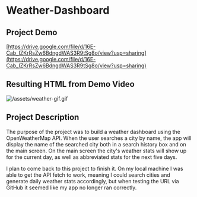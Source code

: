 # Weather-Dashboard

## Project Demo
[https://drive.google.com/file/d/16E-Cab_IZKrRsZw6BdngdWAS3R9tSg8o/view?usp=sharing](https://drive.google.com/file/d/16E-Cab_IZKrRsZw6BdngdWAS3R9tSg8o/view?usp=sharing)

## Resulting HTML from Demo Video
![/assets/weather-gif.gif](/assets/weather-gif.gif)

## Project Description

The purpose of the project was to build a weather dashboard using the OpenWeatherMap API. When the user searches a city by name, the app will display the name of the searched city both in a search history box and on the main screen. On the main screen the city's weather stats will show up for the current day, as well as abbreviated stats for the next five days.

I plan to come back to this project to finish it. On my local machine I was able to get the API fetch to work, meaning I could search cities and generate daily weather stats accordingly, but when testing the URL via GitHub it seemed like my app no longer ran correctly. 